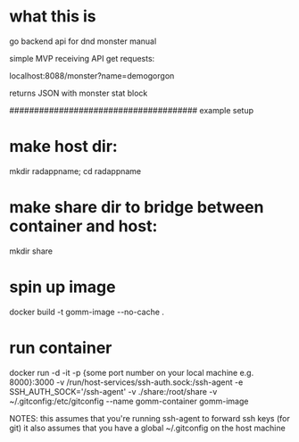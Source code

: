 # what this is
go backend api for dnd monster manual

simple MVP receiving API get requests:

localhost:8088/monster?name=demogorgon

returns JSON with monster stat block


######################################
example setup

# make host dir:
  mkdir radappname; cd radappname

# make share dir to bridge between container and host:
  mkdir share 

# spin up image
  docker build -t gomm-image --no-cache .

# run container
  docker run -d -it -p {some port number on your local machine e.g. 8000}:3000 -v /run/host-services/ssh-auth.sock:/ssh-agent -e SSH_AUTH_SOCK='/ssh-agent' -v ./share:/root/share -v ~/.gitconfig:/etc/gitconfig --name gomm-container gomm-image

NOTES:
this assumes that you're running ssh-agent to forward ssh keys (for git)
it also assumes that you have a global ~/.gitconfig on the host machine

